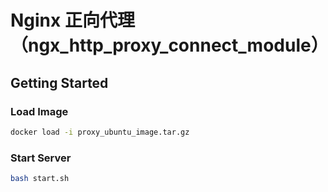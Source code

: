 # Nginx 正向代理（ngx_http_proxy_connect_module）

## Getting Started

### Load Image
```bash
docker load -i proxy_ubuntu_image.tar.gz
```

### Start Server
```bash
bash start.sh
```